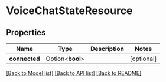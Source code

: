 # VoiceChatStateResource

## Properties

Name | Type | Description | Notes
------------ | ------------- | ------------- | -------------
**connected** | Option<**bool**> |  | [optional]

[[Back to Model list]](../README.md#documentation-for-models) [[Back to API list]](../README.md#documentation-for-api-endpoints) [[Back to README]](../README.md)



